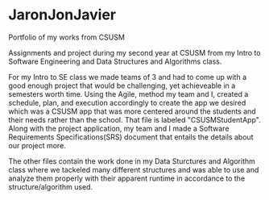 # JaronJonJavier
Portfolio of my works from CSUSM

Assignments and project during my second year at CSUSM from my Intro to Software Engineering and Data Structures and Algorithms class.

For my Intro to SE class we made teams of 3 and had to come up with a good enough project that would be challenging, yet achieveable in a semesters worth time.
Using the Agile, method my team and I, created a schedule, plan, and execution accordingly to create the app we desired which was a CSUSM app that was more centered around the students and their needs rather than the school.
That file is labeled "CSUSMStudentApp". Along with the project application, my team and I made a Software Requirements Specifications(SRS) document that entails the details about our project more.

The other files contain the work done in my Data Sturctures and Algorithm class where we tackeled many different structures and was able to use and analyze them properly with their apparent runtime in accordance to the structure/algorithm used.
